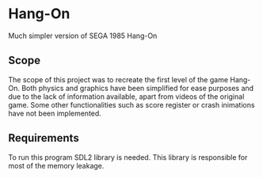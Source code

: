 # Hang-On
Much simpler version of SEGA 1985 Hang-On

## Scope
The scope of this project was to recreate the first level of the game Hang-On. Both physics and graphics have been simplified for ease purposes and due
to the lack of information available, apart from videos of the original game. Some other functionalities such as score register or crash inimations have not been implemented.  

## Requirements
To run this program SDL2 library is needed. This library is responsible for most of the memory leakage.  
